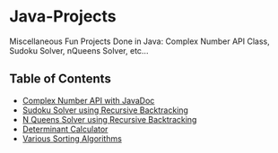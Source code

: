 # Java-Projects
Miscellaneous Fun Projects Done in Java: Complex Number API Class, Sudoku Solver, nQueens Solver, etc...


## Table of Contents

- [Complex Number API with JavaDoc](/Complex)
- [Sudoku Solver using Recursive Backtracking](/Sudoku)
- [N Queens Solver using Recursive Backtracking](/nQueens)
- [Determinant Calculator](/dDeterminant)
- [Various Sorting Algorithms](/Sorting%20Algorithms)
##
